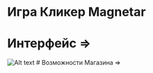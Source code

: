 # Игра Кликер Magnetar
# Интерфейс =>
<img src="AssetsForReadME/screenshot1.jpg" alt="Alt text" title="Optional title">
# Возможности Магазина =>

